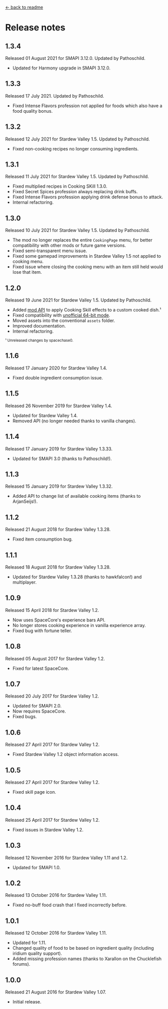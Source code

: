 ﻿﻿[← back to readme](README.md)

# Release notes
## 1.3.4
Released 01 August 2021 for SMAPI 3.12.0. Updated by Pathoschild.

* Updated for Harmony upgrade in SMAPI 3.12.0.

## 1.3.3
Released 17 July 2021. Updated by Pathoschild.

* Fixed Intense Flavors profession not applied for foods which also have a food quality bonus.

## 1.3.2
Released 12 July 2021 for Stardew Valley 1.5. Updated by Pathoschild.

* Fixed non-cooking recipes no longer consuming ingredients.

## 1.3.1
Released 11 July 2021 for Stardew Valley 1.5. Updated by Pathoschild.

* Fixed multiplied recipes in Cooking SKill 1.3.0.
* Fixed Secret Spices profession always replacing drink buffs.
* Fixed Intense Flavors profession applying drink defense bonus to attack.
* Internal refactoring.

## 1.3.0
Released 10 July 2021 for Stardew Valley 1.5. Updated by Pathoschild.

* The mod no longer replaces the entire `CookingPage` menu, for better compatibility with other mods or future game versions.
* Fixed semi-transparent menu issue.
* Fixed some gamepad improvements in Stardew Valley 1.5 not applied to cooking menu.
* Fixed issue where closing the cooking menu with an item still held would lose that item.

## 1.2.0
Released 19 June 2021 for Stardew Valley 1.5. Updated by Pathoschild.

* Added [mod API](https://stardewvalleywiki.com/Modding:Modder_Guide/APIs/Integrations#Mod-provided_APIs) to apply Cooking Skill effects to a custom cooked dish.¹
* Fixed compatibility with [unofficial 64-bit mode](https://stardewvalleywiki.com/Modding:Migrate_to_64-bit_on_Windows).
* Moved assets into the conventional `assets` folder.
* Improved documentation.
* Internal refactoring.

<sup>¹ Unreleased changes by spacechase0.</sup>

## 1.1.6
Released 17 January 2020 for Stardew Valley 1.4.

* Fixed double ingredient consumption issue.

## 1.1.5
Released 26 November 2019 for Stardew Valley 1.4.

* Updated for Stardew Valley 1.4.
* Removed API (no longer needed thanks to vanilla changes).

## 1.1.4
Released 17 January 2019 for Stardew Valley 1.3.33.

* Updated for SMAPI 3.0 (thanks to Pathoschild!).

## 1.1.3
Released 15 January 2019 for Stardew Valley 1.3.32.

* Added API to change list of available cooking items (thanks to ArjanSeijs!).

## 1.1.2
Released 21 August 2018 for Stardew Valley 1.3.28.

* Fixed item consumption bug.

## 1.1.1
Released 18 August 2018 for Stardew Valley 1.3.28.

* Updated for Stardew Valley 1.3.28 (thanks to hawkfalcon!) and multiplayer.

## 1.0.9
Released 15 April 2018 for Stardew Valley 1.2.

* Now uses SpaceCore's experience bars API.
* No longer stores cooking experience in vanilla experience array.
* Fixed bug with fortune teller.

## 1.0.8
Released 05 August 2017 for Stardew Valley 1.2.

* Fixed for latest SpaceCore.

## 1.0.7
Released 20 July 2017 for Stardew Valley 1.2.

* Updated for SMAPI 2.0.
* Now requires SpaceCore.
* Fixed bugs.

## 1.0.6
Released 27 April 2017 for Stardew Valley 1.2.

* Fixed Stardew Valley 1.2 object information access.

## 1.0.5
Released 27 April 2017 for Stardew Valley 1.2.

* Fixed skill page icon.

## 1.0.4
Released 25 April 2017 for Stardew Valley 1.2.

* Fixed issues in Stardew Valley 1.2.

## 1.0.3
Released 12 November 2016 for Stardew Valley 1.11 and 1.2.

* Updated for SMAPI 1.0.

## 1.0.2
Released 13 October 2016 for Stardew Valley 1.11.

* Fixed no-buff food crash that I fixed incorrectly before.

## 1.0.1
Released 12 October 2016 for Stardew Valley 1.11.

* Updated for 1.11.
* Changed quality of food to be based on ingredient quality (including iridium quality support).
* Added missing profession names (thanks to Xarallon on the Chucklefish forums).

## 1.0.0
Released 21 August 2016 for Stardew Valley 1.07.

* Initial release.
